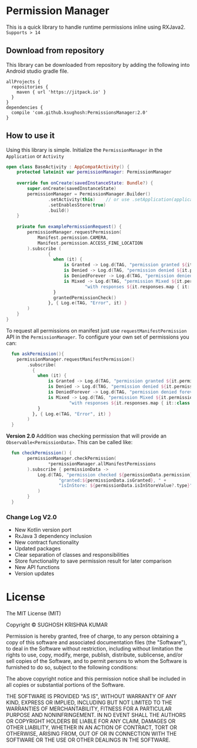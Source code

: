 # Permission Manager
This is a quick library to handle runtime permissions inline using RXJava2. `Supports > 14`

## Download from repository
This library can be downloaded from repository by adding the following into Android studio gradle file.
```
allProjects {
  repositories {
    maven { url 'https://jitpack.io' }
  }
}
dependencies {
  compile 'com.github.ksughosh:PermissionsManager:2.0'
}
```

## How to use it
Using this library is simple. Initialize the `PermissionManager` in the `Application` or `Activity`

```kotlin
open class BaseActivity : AppCompatActivity() {
    protected lateinit var permissionManager: PermissionManager
    
    override fun onCreate(savedInstanceState: Bundle?) {
        super.onCreate(savedInstanceState)
        permissionManager = PermissionManager.Builder()
                .setActivity(this)    // or use .setApplication(application) in AppClass for DI
                .setEnablesStore(true)
                .build()                   
    }
    
    private fun examplePermissionRequest() {
        permissionManager.requestPermission(
            Manifest.permission.CAMERA, 
            Manifest.permission.ACCESS_FINE_LOCATION
        ).subscribe (
                {
                  when (it) {
                      is Granted -> Log.d(TAG, "permission granted ${it.permissions}")
                      is Denied -> Log.d(TAG, "permission denied ${it.permissions}")
                      is DeniedForever -> Log.d(TAG, "permission denied forever ${it.permissions}")
                      is Mixed -> Log.d(TAG, "permission Mixed ${it.permissions} " +
                              "with responses ${it.responses.map { it::class.java.simpleName }}")
                  }
                  grantedPermissionCheck()
                }, { Log.e(TAG, "Error", it) }
        )
    }
}
```
To request all permissions on manifest just use `requestManifestPermission` API in the `PermissionManager`. To configure your own set of permissions you can:

```kotlin
  fun askPermission(){
    permissionManager.requestManifestPermission()
        .subscribe(
          {
            when (it) {
                is Granted -> Log.d(TAG, "permission granted ${it.permissions}")
                is Denied -> Log.d(TAG, "permission denied ${it.permissions}")
                is DeniedForever -> Log.d(TAG, "permission denied forever ${it.permissions}")
                is Mixed -> Log.d(TAG, "permission Mixed ${it.permissions} " +
                        "with responses ${it.responses.map { it::class.java.simpleName }}")
            }
          }, { Log.e(TAG, "Error", it) }
        )
  }
```

__Version 2.0__ Addition was checking permission that will provide an `Observable<PermissionData>`. This can be called like:

```kotlin
  fun checkPermission() {
        permissionManager.checkPermission(
                *permissionManager.allManifestPermissions
        ).subscribe { permissionData ->
            Log.d(TAG, "permission checked ${permissionData.permission}, " +
                    "granted:${permissionData.isGranted}, " +
                    "isInStore: ${permissionData.isInStoreValue?.type}"
            )
        }
  }

```
### Change Log V2.0

- New Kotlin version port
- RxJava 3 dependency inclusion
- New contract functionality
- Updated packages
- Clear separation of classes and responsibilities
- Store functionality to save permission result for later comparison
- New API functions
- Version updates

# License
The MIT License (MIT)

Copyright © SUGHOSH KRISHNA KUMAR

Permission is hereby granted, free of charge, to any person obtaining a copy of this software and associated documentation files (the "Software"), to deal in the Software without restriction, including without limitation the rights to use, copy, modify, merge, publish, distribute, sublicense, and/or sell copies of the Software, and to permit persons to whom the Software is furnished to do so, subject to the following conditions:

The above copyright notice and this permission notice shall be included in all copies or substantial portions of the Software.

THE SOFTWARE IS PROVIDED "AS IS", WITHOUT WARRANTY OF ANY KIND, EXPRESS OR IMPLIED, INCLUDING BUT NOT LIMITED TO THE WARRANTIES OF MERCHANTABILITY, FITNESS FOR A PARTICULAR PURPOSE AND NONINFRINGEMENT. IN NO EVENT SHALL THE AUTHORS OR COPYRIGHT HOLDERS BE LIABLE FOR ANY CLAIM, DAMAGES OR OTHER LIABILITY, WHETHER IN AN ACTION OF CONTRACT, TORT OR OTHERWISE, ARISING FROM, OUT OF OR IN CONNECTION WITH THE SOFTWARE OR THE USE OR OTHER DEALINGS IN THE SOFTWARE.
